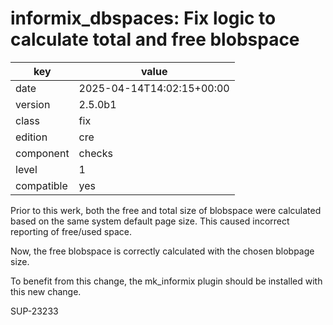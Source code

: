 [//]: # (werk v2)
# informix_dbspaces: Fix logic to calculate total and free blobspace

key        | value
---------- | ---
date       | 2025-04-14T14:02:15+00:00
version    | 2.5.0b1
class      | fix
edition    | cre
component  | checks
level      | 1
compatible | yes

Prior to this werk, both the free and total size of blobspace were
calculated based on the same system default page size. This caused
incorrect reporting of free/used space.

Now, the free blobspace is correctly calculated with the chosen
blobpage size.

To benefit from this change, the mk_informix plugin should be
installed with this new change.

SUP-23233